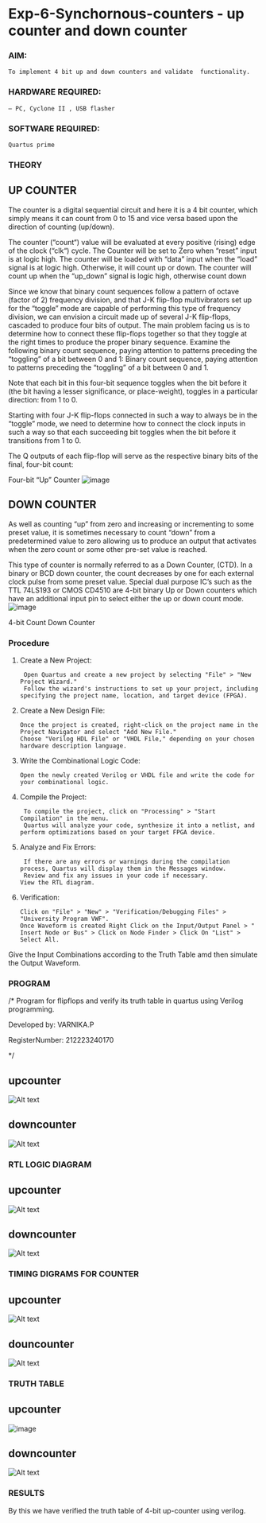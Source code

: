 # Exp-6-Synchornous-counters - up counter and down counter 

### AIM: 
    To implement 4 bit up and down counters and validate  functionality.
### HARDWARE REQUIRED:  
    – PC, Cyclone II , USB flasher
### SOFTWARE REQUIRED:   
    Quartus prime
### THEORY 

## UP COUNTER 
The counter is a digital sequential circuit and here it is a 4 bit counter, which simply means it can count from 0 to 15 and vice versa based upon the direction of counting (up/down). 

The counter (“count“) value will be evaluated at every positive (rising) edge of the clock (“clk“) cycle.
The Counter will be set to Zero when “reset” input is at logic high.
The counter will be loaded with “data” input when the “load” signal is at logic high. Otherwise, it will count up or down.
The counter will count up when the “up_down” signal is logic high, otherwise count down

Since we know that binary count sequences follow a pattern of octave (factor of 2) frequency division, and that J-K flip-flop multivibrators set up for the “toggle” mode are capable of performing this type of frequency division, we can envision a circuit made up of several J-K flip-flops, cascaded to produce four bits of output.
The main problem facing us is to determine how to connect these flip-flops together so that they toggle at the right times to produce the proper binary sequence.
Examine the following binary count sequence, paying attention to patterns preceding the “toggling” of a bit between 0 and 1:
Binary count sequence, paying attention to patterns preceding the “toggling” of a bit between 0 and 1.

Note that each bit in this four-bit sequence toggles when the bit before it (the bit having a lesser significance, or place-weight), toggles in a particular direction: from 1 to 0.



 
 

Starting with four J-K flip-flops connected in such a way to always be in the “toggle” mode, we need to determine how to connect the clock inputs in such a way so that each succeeding bit toggles when the bit before it transitions from 1 to 0.

The Q outputs of each flip-flop will serve as the respective binary bits of the final, four-bit count:

 
 

Four-bit “Up” Counter
![image](https://user-images.githubusercontent.com/36288975/169644758-b2f4339d-9532-40c5-af40-8f4f8c942e2c.png)



## DOWN COUNTER 

As well as counting “up” from zero and increasing or incrementing to some preset value, it is sometimes necessary to count “down” from a predetermined value to zero allowing us to produce an output that activates when the zero count or some other pre-set value is reached.

This type of counter is normally referred to as a Down Counter, (CTD). In a binary or BCD down counter, the count decreases by one for each external clock pulse from some preset value. Special dual purpose IC’s such as the TTL 74LS193 or CMOS CD4510 are 4-bit binary Up or Down counters which have an additional input pin to select either the up or down count mode.
![image](https://user-images.githubusercontent.com/36288975/169644844-1a14e123-7228-4ed8-81a9-eb937dff4ac8.png)


4-bit Count Down Counter
### Procedure
1.	Create a New Project:
         
         Open Quartus and create a new project by selecting "File" > "New Project Wizard."
         Follow the wizard's instructions to set up your project, including specifying the project name, location, and target device (FPGA).

2.	Create a New Design File:

        Once the project is created, right-click on the project name in the Project Navigator and select "Add New File."
        Choose "Verilog HDL File" or "VHDL File," depending on your chosen hardware description language.

3.	Write the Combinational Logic Code:

        Open the newly created Verilog or VHDL file and write the code for your combinational logic.

4.	Compile the Project:

      
         To compile the project, click on "Processing" > "Start Compilation" in the menu.
         Quartus will analyze your code, synthesize it into a netlist, and perform optimizations based on your target FPGA device.

5.	Analyze and Fix Errors:

         If there are any errors or warnings during the compilation process, Quartus will display them in the Messages window.
         Review and fix any issues in your code if necessary.
        View the RTL diagram.

6.	Verification:

        Click on "File" > "New" > "Verification/Debugging Files" > "University Program VWF".
        Once Waveform is created Right Click on the Input/Output Panel > " Insert Node or Bus" > Click on Node Finder > Click On "List" > Select All.
 
Give the Input Combinations according to the Truth Table amd then simulate the Output Waveform.





### PROGRAM 
/*
Program for flipflops  and verify its truth table in quartus using Verilog programming.

Developed by: VARNIKA.P

RegisterNumber: 212223240170 

*/

## upcounter

![Alt text](image-1.png)


## downcounter

![Alt text](image.png)



### RTL LOGIC DIAGRAM

## upcounter

![Alt text](image-2.png)

## downcounter

![Alt text](image-3.png)




### TIMING DIGRAMS FOR COUNTER  

## upcounter 

![Alt text](<Screenshot 2023-12-31 223024.png>)

## douncounter

![Alt text](<Screenshot 2023-12-31 223913.png>)


### TRUTH TABLE 

## upcounter

![image](https://github.com/23008344/Exp-7-Synchornous-counters-/assets/145742655/d589021a-3331-4fbb-8f71-a13f740f65fe)


## downcounter

![Alt text](image-5.png)


### RESULTS 

By this we have verified the truth table of 4-bit up-counter using verilog.
